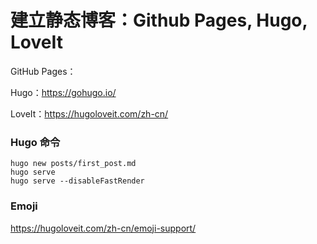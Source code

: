 # 建立静态博客：Github Pages, Hugo, LoveIt


GitHub Pages：

Hugo：<https://gohugo.io/>

LoveIt：<https://hugoloveit.com/zh-cn/>

### Hugo 命令



```
hugo new posts/first_post.md
hugo serve
hugo serve --disableFastRender

```



### Emoji

<https://hugoloveit.com/zh-cn/emoji-support/>

